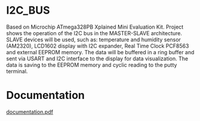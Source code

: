 # I2C_BUS
Based on Microchip ATmega328PB Xplained Mini Evaluation Kit. Project shows the operation of the I2C bus in the MASTER-SLAVE architecture.
SLAVE devices will be used, such as: temperature and humidity sensor (AM2320), LCD1602 display with I2C expander, Real Time Clock PCF8563 
and external EEPROM memory. The data will be buffered in a ring buffer and sent via USART and I2C interface to the display for data visualization. 
The data is saving to the EEPROM memory and cyclic reading to the putty terminal.

# Documentation 
[documentation.pdf](https://github.com/mariuszwieclawek/I2C_BUS/files/9794968/documentation.pdf)
